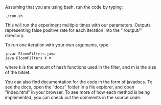 Assuming that you are using bash, run the code by typing:
```
./run.sh
```
This will run the experiment multiple times with our parameters. Outputs representing false positive rate for each iteration into the "./output/" directory. 

To run one iteration with your own arguments, type:
```
javac BloomFilters.java
java BloomFilters k m
```
where k is the amount of hash functions used in the filter, and m is the size of the bitset.

You can also find documentation for the code in the form of javadocs. To see the docs, open the "docs" folder in a file explorer, and open "index.html" in your browser. To see more of how each method is being implemented, you can check out the comments in the source code.
